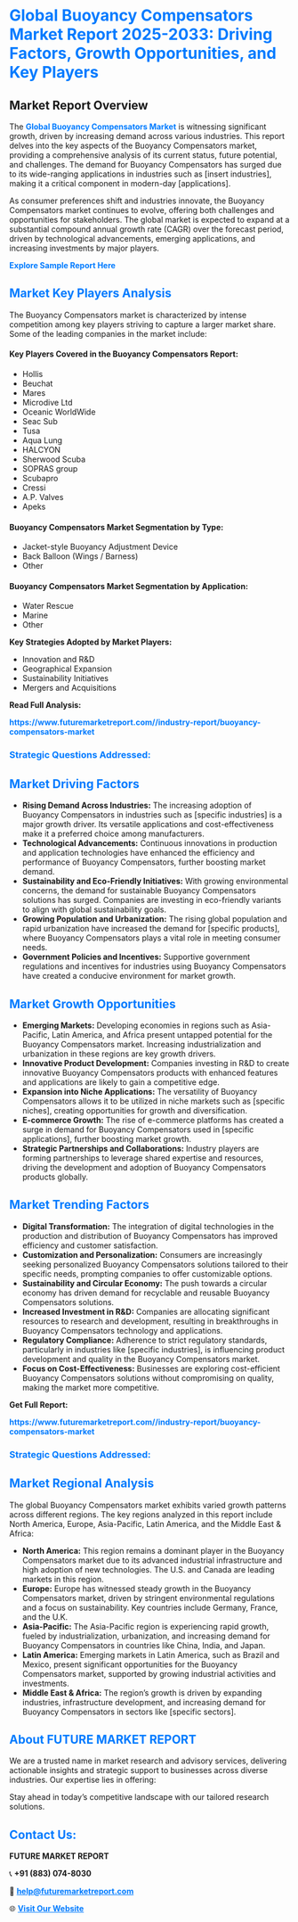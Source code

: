 <h1 style="color: #007BFF;">Global Buoyancy Compensators Market Report 2025-2033: Driving Factors, Growth Opportunities, and Key Players</h1>

<section id="overview">
<h2>Market Report Overview</h2>
<p>The <a href="https://www.futuremarketreport.com//industry-report/buoyancy-compensators-market" style="color: #007BFF; text-decoration: none;"><strong>Global Buoyancy Compensators Market</strong></a> is witnessing significant growth, driven by increasing demand across various industries. This report delves into the key aspects of the Buoyancy Compensators market, providing a comprehensive analysis of its current status, future potential, and challenges. The demand for Buoyancy Compensators has surged due to its wide-ranging applications in industries such as [insert industries], making it a critical component in modern-day [applications].</p>
<p>As consumer preferences shift and industries innovate, the Buoyancy Compensators market continues to evolve, offering both challenges and opportunities for stakeholders. The global market is expected to expand at a substantial compound annual growth rate (CAGR) over the forecast period, driven by technological advancements, emerging applications, and increasing investments by major players.</p>
</section>

<section id="overview">
<p><a href="https://www.futuremarketreport.com//request-sample/reportId=58567" style="color: #007BFF; text-decoration: none;"><strong>Explore Sample Report Here</strong></a></p>
</section>

<section id="key-players">
<h2 style="color: #007BFF;">Market Key Players Analysis</h2>
<p>The Buoyancy Compensators market is characterized by intense competition among key players striving to capture a larger market share. Some of the leading companies in the market include:</p>
<h4>Key Players Covered in the Buoyancy Compensators Report:</h4>
<ul><li>Hollis</li><li>Beuchat</li><li>Mares</li><li>Microdive Ltd</li><li>Oceanic WorldWide</li><li>Seac Sub</li><li>Tusa</li><li>Aqua Lung</li><li>HALCYON</li><li>Sherwood Scuba</li><li>SOPRAS group</li><li>Scubapro</li><li>Cressi</li><li>A.P. Valves</li><li>Apeks</li></ul>
<h4>Buoyancy Compensators Market Segmentation by Type:</h4>
<ul><li>Jacket-style Buoyancy Adjustment Device</li><li>Back Balloon (Wings / Barness)</li><li>Other</li></ul>

<h4>Buoyancy Compensators Market Segmentation by Application:</h4>
<ul><li>Water Rescue</li><li>Marine</li><li>Other</li></ul>
<p><strong>Key Strategies Adopted by Market Players:</strong></p>
<ul>
<li>Innovation and R&D</li>
<li>Geographical Expansion</li>
<li>Sustainability Initiatives</li>
<li>Mergers and Acquisitions</li>
</ul>
</section>

<section>
<p><strong>Read Full Analysis: </strong></p><a href="https://www.futuremarketreport.com//industry-report/buoyancy-compensators-market" style="color: #007BFF; text-decoration: none;"><strong>https://www.futuremarketreport.com//industry-report/buoyancy-compensators-market</strong></a>
<h3 style="color: #007BFF;">Strategic Questions Addressed:</h3>
</section>

<section id="driving-factors">
<h2 style="color: #007BFF;">Market Driving Factors</h2>
<ul>
<li><strong>Rising Demand Across Industries:</strong> The increasing adoption of Buoyancy Compensators in industries such as [specific industries] is a major growth driver. Its versatile applications and cost-effectiveness make it a preferred choice among manufacturers.</li>
<li><strong>Technological Advancements:</strong> Continuous innovations in production and application technologies have enhanced the efficiency and performance of Buoyancy Compensators, further boosting market demand.</li>
<li><strong>Sustainability and Eco-Friendly Initiatives:</strong> With growing environmental concerns, the demand for sustainable Buoyancy Compensators solutions has surged. Companies are investing in eco-friendly variants to align with global sustainability goals.</li>
<li><strong>Growing Population and Urbanization:</strong> The rising global population and rapid urbanization have increased the demand for [specific products], where Buoyancy Compensators plays a vital role in meeting consumer needs.</li>
<li><strong>Government Policies and Incentives:</strong> Supportive government regulations and incentives for industries using Buoyancy Compensators have created a conducive environment for market growth.</li>
</ul>
</section>

<section id="growth-opportunities">
<h2 style="color: #007BFF;">Market Growth Opportunities</h2>
<ul>
<li><strong>Emerging Markets:</strong> Developing economies in regions such as Asia-Pacific, Latin America, and Africa present untapped potential for the Buoyancy Compensators market. Increasing industrialization and urbanization in these regions are key growth drivers.</li>
<li><strong>Innovative Product Development:</strong> Companies investing in R&D to create innovative Buoyancy Compensators products with enhanced features and applications are likely to gain a competitive edge.</li>
<li><strong>Expansion into Niche Applications:</strong> The versatility of Buoyancy Compensators allows it to be utilized in niche markets such as [specific niches], creating opportunities for growth and diversification.</li>
<li><strong>E-commerce Growth:</strong> The rise of e-commerce platforms has created a surge in demand for Buoyancy Compensators used in [specific applications], further boosting market growth.</li>
<li><strong>Strategic Partnerships and Collaborations:</strong> Industry players are forming partnerships to leverage shared expertise and resources, driving the development and adoption of Buoyancy Compensators products globally.</li>
</ul>
</section>

<section id="trending-factors">
<h2 style="color: #007BFF;">Market Trending Factors</h2>
<ul>
<li><strong>Digital Transformation:</strong> The integration of digital technologies in the production and distribution of Buoyancy Compensators has improved efficiency and customer satisfaction.</li>
<li><strong>Customization and Personalization:</strong> Consumers are increasingly seeking personalized Buoyancy Compensators solutions tailored to their specific needs, prompting companies to offer customizable options.</li>
<li><strong>Sustainability and Circular Economy:</strong> The push towards a circular economy has driven demand for recyclable and reusable Buoyancy Compensators solutions.</li>
<li><strong>Increased Investment in R&D:</strong> Companies are allocating significant resources to research and development, resulting in breakthroughs in Buoyancy Compensators technology and applications.</li>
<li><strong>Regulatory Compliance:</strong> Adherence to strict regulatory standards, particularly in industries like [specific industries], is influencing product development and quality in the Buoyancy Compensators market.</li>
<li><strong>Focus on Cost-Effectiveness:</strong> Businesses are exploring cost-efficient Buoyancy Compensators solutions without compromising on quality, making the market more competitive.</li>
</ul>
</section>

<section>
<p><strong>Get Full Report: </strong></p><a href="https://www.futuremarketreport.com//industry-report/buoyancy-compensators-market" style="color: #007BFF; text-decoration: none;"><strong>https://www.futuremarketreport.com//industry-report/buoyancy-compensators-market</strong></a>
<h3 style="color: #007BFF;">Strategic Questions Addressed:</h3>
</section>


<section id="regional-analysis">
<h2 style="color: #007BFF;">Market Regional Analysis</h2>
<p>The global Buoyancy Compensators market exhibits varied growth patterns across different regions. The key regions analyzed in this report include North America, Europe, Asia-Pacific, Latin America, and the Middle East & Africa:</p>
<ul>
<li><strong>North America:</strong> This region remains a dominant player in the Buoyancy Compensators market due to its advanced industrial infrastructure and high adoption of new technologies. The U.S. and Canada are leading markets in this region.</li>
<li><strong>Europe:</strong> Europe has witnessed steady growth in the Buoyancy Compensators market, driven by stringent environmental regulations and a focus on sustainability. Key countries include Germany, France, and the U.K.</li>
<li><strong>Asia-Pacific:</strong> The Asia-Pacific region is experiencing rapid growth, fueled by industrialization, urbanization, and increasing demand for Buoyancy Compensators in countries like China, India, and Japan.</li>
<li><strong>Latin America:</strong> Emerging markets in Latin America, such as Brazil and Mexico, present significant opportunities for the Buoyancy Compensators market, supported by growing industrial activities and investments.</li>
<li><strong>Middle East & Africa:</strong> The region’s growth is driven by expanding industries, infrastructure development, and increasing demand for Buoyancy Compensators in sectors like [specific sectors].</li>
</ul>
</section>

<footer>
<h2 style="color: #007BFF;">About FUTURE MARKET REPORT</h2>
<p>We are a trusted name in market research and advisory services, delivering actionable insights and strategic support to businesses across diverse industries. Our expertise lies in offering:</p>

<p>Stay ahead in today’s competitive landscape with our tailored research solutions.</p>

<h2 style="color: #007BFF;">Contact Us:</h2>
<p><strong>FUTURE MARKET REPORT</strong></p>
<p>📞 <strong>+91 (883) 074-8030</strong></p>
<p>📧 <strong><a href="mailto:help@futuremarketreport.com" style="color: #007BFF;">help@futuremarketreport.com</a></strong></p>
<p>🌐 <strong><a href="https://www.futuremarketreport.com/" style="color: #007BFF;">Visit Our Website</a></strong></p>
</footer>